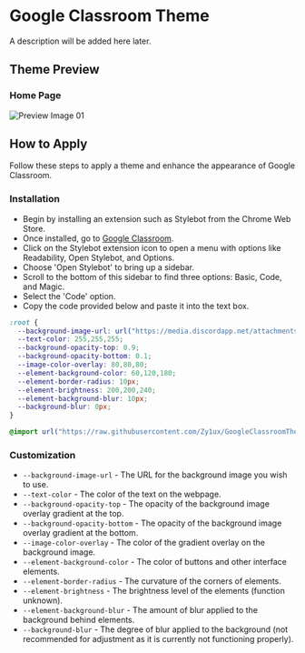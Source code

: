 # Google Classroom Theme
A description will be added here later.

## Theme Preview
### Home Page
![Preview Image 01](https://github.com/Zy1ux/GoogleClassroomTheme/blob/main/Home_Page.png?raw=true)

## How to Apply
Follow these steps to apply a theme and enhance the appearance of Google Classroom.

### Installation
- Begin by installing an extension such as Stylebot from the Chrome Web Store.
- Once installed, go to [Google Classroom](https://classroom.google.com/).
- Click on the Stylebot extension icon to open a menu with options like Readability, Open Stylebot, and Options.
- Choose 'Open Stylebot' to bring up a sidebar.
- Scroll to the bottom of this sidebar to find three options: Basic, Code, and Magic.
- Select the 'Code' option.
- Copy the code provided below and paste it into the text box.
```css
:root {
  --background-image-url: url("https://media.discordapp.net/attachments/1207879896097882112/1221849828741349386/file.jpg?ex=66141354&is=66019e54&hm=13e5698ae8060fbf51b01e2f326861801cef8a52ebc8ed4951e228967a9336e2&=");
  --text-color: 255,255,255;
  --background-opacity-top: 0.9;
  --background-opacity-bottom: 0.1;
  --image-color-overlay: 80,80,80;
  --element-background-color: 60,120,180;
  --element-border-radius: 10px;
  --element-brightness: 200,200,240;
  --element-background-blur: 10px;
  --background-blur: 0px;
}

@import url("https://raw.githubusercontent.com/Zy1ux/GoogleClassroomTheme/main/main.theme.css");
```

### Customization
- `--background-image-url` - The URL for the background image you wish to use.
- `--text-color` - The color of the text on the webpage.
- `--background-opacity-top` - The opacity of the background image overlay gradient at the top.
- `--background-opacity-bottom` - The opacity of the background image overlay gradient at the bottom.
- `--image-color-overlay` - The color of the gradient overlay on the background image.
- `--element-background-color` - The color of buttons and other interface elements.
- `--element-border-radius` - The curvature of the corners of elements.
- `--element-brightness` - The brightness level of the elements (function unknown).
- `--element-background-blur` - The amount of blur applied to the background behind elements.
- `--background-blur` - The degree of blur applied to the background (not recommended for adjustment as it is currently not functioning properly).
